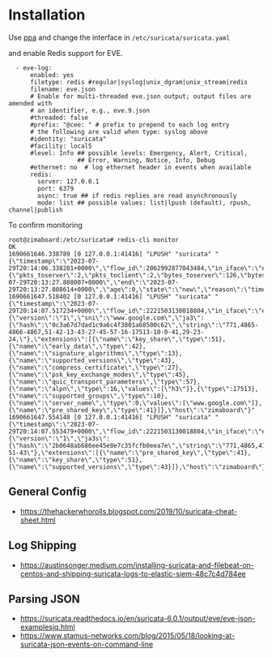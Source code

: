 # Installation

Use [ppa](https://launchpad.net/~oisf/+archive/ubuntu/suricata-stable) and change the interface in `/etc/suricata/suricata.yaml`

and enable Redis support for EVE.


```
  - eve-log:
      enabled: yes
      filetype: redis #regular|syslog|unix_dgram|unix_stream|redis
      filename: eve.json
      # Enable for multi-threaded eve.json output; output files are amended with
      # an identifier, e.g., eve.9.json
      #threaded: false
      #prefix: "@cee: " # prefix to prepend to each log entry
      # the following are valid when type: syslog above
      #identity: "suricata"
      #facility: local5
      #level: Info ## possible levels: Emergency, Alert, Critical,
                   ## Error, Warning, Notice, Info, Debug
      #ethernet: no  # log ethernet header in events when available
      redis:
        server: 127.0.0.1
        port: 6379
        async: true ## if redis replies are read asynchronously
        mode: list ## possible values: list|lpush (default), rpush, channel|publish
```

To confirm monitoring

```
root@zimaboard:/etc/suricata# redis-cli monitor
OK
1690661646.338789 [0 127.0.0.1:41416] "LPUSH" "suricata" "{\"timestamp\":\"2023-07-29T20:14:06.338201+0000\",\"flow_id\":2062992877043484,\"in_iface\":\"enp2s0\",\"event_type\":\"flow\",\"src_ip\":\"10.0.0.125\",\"src_port\":43631,\"dest_ip\":\"10.0.0.1\",\"dest_port\":5351,\"proto\":\"UDP\",\"app_proto\":\"failed\",\"flow\":{\"pkts_toserver\":2,\"pkts_toclient\":2,\"bytes_toserver\":126,\"bytes_toclient\":166,\"start\":\"2023-07-29T20:13:27.808007+0000\",\"end\":\"2023-07-29T20:13:27.808614+0000\",\"age\":0,\"state\":\"new\",\"reason\":\"timeout\",\"alerted\":false},\"host\":\"zimaboard\"}"
1690661647.518402 [0 127.0.0.1:41416] "LPUSH" "suricata" "{\"timestamp\":\"2023-07-29T20:14:07.517234+0000\",\"flow_id\":2221503130018804,\"in_iface\":\"enp2s0\",\"event_type\":\"quic\",\"src_ip\":\"10.0.0.125\",\"src_port\":34524,\"dest_ip\":\"142.251.163.105\",\"dest_port\":443,\"proto\":\"UDP\",\"pkt_src\":\"wire/pcap\",\"quic\":{\"version\":\"1\",\"sni\":\"www.google.com\",\"ja3\":{\"hash\":\"0c3a67d7dad1c9a6c4f3801a68500c62\",\"string\":\"771,4865-4866-4867,51-42-13-43-27-45-57-16-17513-10-0-41,29-23-24,\"},\"extensions\":[{\"name\":\"key_share\",\"type\":51},{\"name\":\"early_data\",\"type\":42},{\"name\":\"signature_algorithms\",\"type\":13},{\"name\":\"supported_versions\",\"type\":43},{\"name\":\"compress_certificate\",\"type\":27},{\"name\":\"psk_key_exchange_modes\",\"type\":45},{\"name\":\"quic_transport_parameters\",\"type\":57},{\"name\":\"alpn\",\"type\":16,\"values\":[\"h3\"]},{\"type\":17513},{\"name\":\"supported_groups\",\"type\":10},{\"name\":\"server_name\",\"type\":0,\"values\":[\"www.google.com\"]},{\"name\":\"pre_shared_key\",\"type\":41}]},\"host\":\"zimaboard\"}"
1690661647.554148 [0 127.0.0.1:41416] "LPUSH" "suricata" "{\"timestamp\":\"2023-07-29T20:14:07.553479+0000\",\"flow_id\":2221503130018804,\"in_iface\":\"enp2s0\",\"event_type\":\"quic\",\"src_ip\":\"142.251.163.105\",\"src_port\":443,\"dest_ip\":\"10.0.0.125\",\"dest_port\":34524,\"proto\":\"UDP\",\"pkt_src\":\"wire/pcap\",\"quic\":{\"version\":\"1\",\"ja3s\":{\"hash\":\"2b0648ab686ee45e0e7c35fcfb0eea7e\",\"string\":\"771,4865,41-51-43\"},\"extensions\":[{\"name\":\"pre_shared_key\",\"type\":41},{\"name\":\"key_share\",\"type\":51},{\"name\":\"supported_versions\",\"type\":43}]},\"host\":\"zimaboard\"}"
```



## General Config
- https://thehackerwhorolls.blogspot.com/2019/10/suricata-cheat-sheet.html

## Log Shipping
- https://austinsonger.medium.com/installing-suricata-and-filebeat-on-centos-and-shipping-suricata-logs-to-elastic-siem-48c7c4d784ee

## Parsing JSON 
- https://suricata.readthedocs.io/en/suricata-6.0.1/output/eve/eve-json-examplesjq.html
- https://www.stamus-networks.com/blog/2015/05/18/looking-at-suricata-json-events-on-command-line



